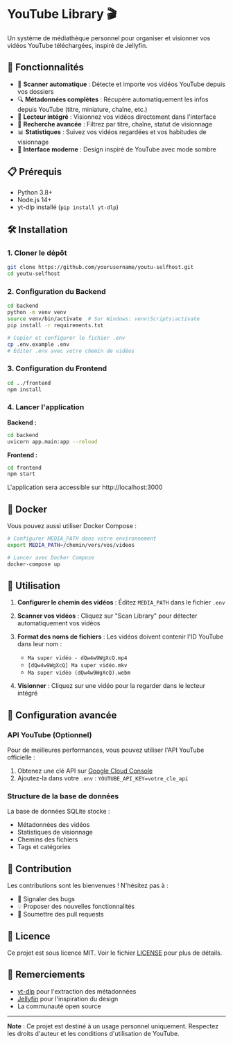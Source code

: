 # YouTube Library 🎬

Un système de médiathèque personnel pour organiser et visionner vos vidéos YouTube téléchargées, inspiré de Jellyfin.

## 🚀 Fonctionnalités

- 📂 **Scanner automatique** : Détecte et importe vos vidéos YouTube depuis vos dossiers
- 🔍 **Métadonnées complètes** : Récupère automatiquement les infos depuis YouTube (titre, miniature, chaîne, etc.)
- 🎥 **Lecteur intégré** : Visionnez vos vidéos directement dans l'interface
- 🔎 **Recherche avancée** : Filtrez par titre, chaîne, statut de visionnage
- 📊 **Statistiques** : Suivez vos vidéos regardées et vos habitudes de visionnage
- 🎨 **Interface moderne** : Design inspiré de YouTube avec mode sombre

## 📋 Prérequis

- Python 3.8+
- Node.js 14+
- yt-dlp installé (`pip install yt-dlp`)

## 🛠️ Installation

### 1. Cloner le dépôt
```bash
git clone https://github.com/yourusername/youtu-selfhost.git
cd youtu-selfhost
```

### 2. Configuration du Backend

```bash
cd backend
python -m venv venv
source venv/bin/activate  # Sur Windows: venv\Scripts\activate
pip install -r requirements.txt

# Copier et configurer le fichier .env
cp .env.example .env
# Éditer .env avec votre chemin de vidéos
```

### 3. Configuration du Frontend

```bash
cd ../frontend
npm install
```

### 4. Lancer l'application

**Backend :**
```bash
cd backend
uvicorn app.main:app --reload
```

**Frontend :**
```bash
cd frontend
npm start
```

L'application sera accessible sur http://localhost:3000

## 🐳 Docker

Vous pouvez aussi utiliser Docker Compose :

```bash
# Configurer MEDIA_PATH dans votre environnement
export MEDIA_PATH=/chemin/vers/vos/videos

# Lancer avec Docker Compose
docker-compose up
```

## 📝 Utilisation

1. **Configurer le chemin des vidéos** : Éditez `MEDIA_PATH` dans le fichier `.env`

2. **Scanner vos vidéos** : Cliquez sur "Scan Library" pour détecter automatiquement vos vidéos

3. **Format des noms de fichiers** : Les vidéos doivent contenir l'ID YouTube dans leur nom :
   - `Ma super vidéo - dQw4w9WgXcQ.mp4`
   - `[dQw4w9WgXcQ] Ma super vidéo.mkv`
   - `Ma super vidéo (dQw4w9WgXcQ).webm`

4. **Visionner** : Cliquez sur une vidéo pour la regarder dans le lecteur intégré

## 🔧 Configuration avancée

### API YouTube (Optionnel)

Pour de meilleures performances, vous pouvez utiliser l'API YouTube officielle :

1. Obtenez une clé API sur [Google Cloud Console](https://console.cloud.google.com/)
2. Ajoutez-la dans votre `.env` : `YOUTUBE_API_KEY=votre_cle_api`

### Structure de la base de données

La base de données SQLite stocke :
- Métadonnées des vidéos
- Statistiques de visionnage
- Chemins des fichiers
- Tags et catégories

## 🤝 Contribution

Les contributions sont les bienvenues ! N'hésitez pas à :
- 🐛 Signaler des bugs
- 💡 Proposer des nouvelles fonctionnalités
- 🔧 Soumettre des pull requests

## 📄 Licence

Ce projet est sous licence MIT. Voir le fichier [LICENSE](LICENSE) pour plus de détails.

## 🙏 Remerciements

- [yt-dlp](https://github.com/yt-dlp/yt-dlp) pour l'extraction des métadonnées
- [Jellyfin](https://jellyfin.org/) pour l'inspiration du design
- La communauté open source

---

**Note** : Ce projet est destiné à un usage personnel uniquement. Respectez les droits d'auteur et les conditions d'utilisation de YouTube.
